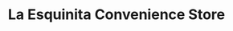 ---
title: "La Esquinita Convenience Store"
url: /detroit/la-esquinita-convenience-store/
shop: convenience
---